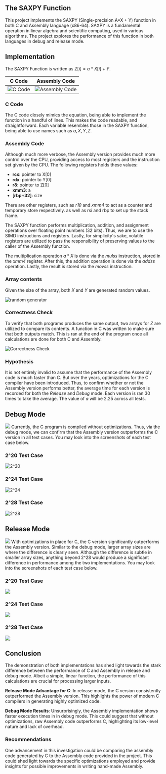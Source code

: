 ## The SAXPY Function
This project implements the SAXPY (Single-precision A\*X + Y) function in both C and Assembly language (x86-64). SAXPY is a fundamental operation in linear algebra and scientific computing, used in various algorithms. The project explores the performance of this function in both languages in debug and release mode. 

## Implementation
The SAXPY Function is written as $Z[i] = a * X[i] + Y$. 

| C Code | Assembly Code | 
| ---------- | --------- | 
| ![C Code](C_code.png) | ![Assembly Code](Asm_code.png)

### C Code
The C code closely mimics the equation, being able to implement the function in a handful of lines. This makes the code readable, and straightforward. Each variable resembles those in the SAXPY function, being able to use names such as $a, X, Y, Z$. 

### Assembly Code
Although much more verbose, the Assembly version provides much more control over the CPU, providing access to most registers and the instruction set given by the CPU. The following registers holds these values:
- **rcx**: pointer to X\[0]
- **rdx**: pointer to Y\[0]
- **r8**: pointer to Z\[0]
- **xmm3**: a
- **\[rbp+32]**: size 

There are other registers, such as *r10* and *xmm4* to act as a counter and temporary store respectively. as well as rsi and rbp to set up the stack frame. 

The SAXPY function performs multiplication, addition, and assignment operations over floating point numbers (32 bits). Thus, we are to use the SIMD instructions and registers. Lastly, for simplicity's sake, volatile registers are utilized to pass the responsibility of preserving values to the caller of the Assembly function. 

The multiplication operation $a  * X$ is done via the *mulss* instruction, stored in the *xmm4* register. After this, the addition operation is done via the *addss* operation. Lastly, the result is stored via the *movss* instruction. 

### Array contents 
Given the size of the array, both $X$ and $Y$ are generated random values.

![random generator](random_gen.png)

### Correctness Check
To verify that both programs produces the same output, two arrays for $Z$ are utilized to compare its contents. A function in C was written to make sure that both outputs match. This is ran at the end of the program once all calculations are done for both C and Assembly.

![Correctness Check](correctness.png)

### Hypothesis
It is not entirely invalid to assume that the performance of the Assembly code is much faster than C. But over the years, optimizations for the C compiler have been introduced. Thus, to confirm whether or not the Assembly version performs better, the average time for each version is recorded for both the *Release* and *Debug* mode. Each version is ran 30 times to take the average.  The value of $a$ will be $2.25$ across all tests.

## Debug Mode
![](c_vs_asm_debug.png)
Currently, the C program is compiled without optimizations. Thus, via the debug mode, we can confirm that the Assembly version outperforms the C version in all test cases. You may look into the screenshots of each test case below.

### 2^20 Test Case
![2^20](debug_20.png)

### 2^24 Test Case
![2^24](debug_24.png)

### 2^28 Test Case
![2^28](debug_28.png)
  
## Release Mode
![](c_vs_asm_release.png)
With optimizations in place for C, the C version significantly outperforms the Assembly version. Similar to the debug mode, larger array sizes are where the difference is clearly seen. Although the difference is subtle in smaller array sizes, anything beyond 2^28 would produce a significant  difference in performance among the two implementations. You may look into the screenshots of each test case below.

### 2^20 Test Case
![](release_20.png)

### 2^24 Test Case
![](release_24.png)

### 2^28 Test Case
![](release_28.png)

## Conclusion
The demonstration of both implementations has shed light towards the stark difference between the performance of C and Assembly in release and debug mode. Albeit a simple, linear function, the performance of this calculations are crucial for processing larger inputs.

**Release Mode Advantage for C**: In release mode, the C version consistently outperformed the Assembly version. This highlights the power of modern C compilers in generating highly optimized code.

**Debug Mode Results**: Unsurprisingly, the Assembly implementation shows faster execution times in in debug mode. This could suggest that without optimizations, raw Assembly code outperforms C, highlighting its low-level nature and lack of overhead.

### Recommendations
One advancement in this investigation could be comparing the assembly code generated by C to the Assembly code provided in the project. This could shed light towards the specific optimizations employed and provide insights for possible improvements in writing hand-made Assembly. 












